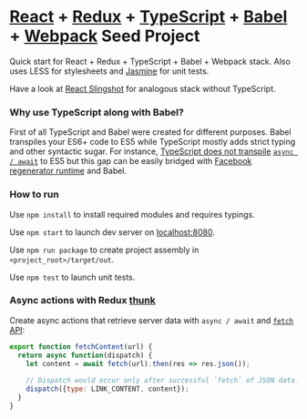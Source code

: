 # [React][1] + [Redux][2] + [TypeScript][3] + [Babel][4] + [Webpack][5] Seed Project

Quick start for React + Redux + TypeScript + Babel + Webpack stack. Also uses LESS for stylesheets and [Jasmine][10] for unit tests.

Have a look at [React Slingshot][12] for analogous stack without TypeScript.

### Why use TypeScript along with Babel?

First of all TypeScript and Babel were created for different purposes. Babel transpiles your ES6+ code to ES5 while TypeScript mostly adds strict typing and other syntactic sugar. For instance, [TypeScript does not transpile][6] [`async / await`][7] to ES5 but this gap can be easily bridged with [Facebook regenerator runtime][8] and Babel.

### How to run

Use `npm install` to install required modules and requires typings.

Use `npm start` to launch dev server on [localhost:8080](http://localhost:8080/webpack-dev-server/index.html).

Use `npm run package` to create project assembly in `<project_root>/target/out`.

Use `npm test` to launch unit tests.

### Async actions with Redux [thunk][9]

Create async actions that retrieve server data with `async / await` and [`fetch` API][11]:

```javascript
export function fetchContent(url) {
  return async function(dispatch) {
    let content = await fetch(url).then(res => res.json());
    
    // Dispatch would occur only after successful `fetch` of JSON data.
    dispatch({type: LINK_CONTENT, content});
  }
}
```

[1]: https://facebook.github.io/react/
[2]: https://github.com/reactjs/redux/
[3]: http://www.typescriptlang.org/
[4]: https://babeljs.io/
[5]: https://webpack.github.io/
[6]: https://blogs.msdn.microsoft.com/typescript/2015/11/03/what-about-asyncawait/
[7]: https://github.com/tc39/ecmascript-asyncawait/
[8]: https://facebook.github.io/regenerator/
[9]: https://github.com/gaearon/redux-thunk
[10]: http://jasmine.github.io/
[11]: https://developer.mozilla.org/en/docs/Web/API/Fetch_API
[12]: https://github.com/coryhouse/react-slingshot
